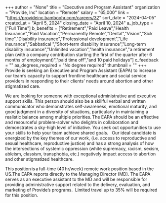 +++
author = "None"
title = "Executive and Program Assistant"
organization = "Provide, Inc"
location = "Remote"
salary = "65,000"
link = "https://provideinc.bamboohr.com/careers/32"
sort_date = "2024-04-05"
created_at = "April 5, 2024"
closing_date = "April 10, 2024"
a_job_type = ["Full Time"]
b_benefits = ["Retirement","Paid Leave","Health Insurance","Paid Vacation","Permanently Remote","Dental","Vision","Sick time","Disability insurance","Professional development","Life insurance","Sabbatical ","Short-term disability insurance","Long-term disability insurance","Unlimited vacation","health insurance","a retirement plan (with a company contribution starting the first of the quarter after 6 months of employment)","paid time off","and 10 paid holidays"]
c_feedback = ""
aa_degrees_required = "No degree required"
thumbnail = ""
+++
Provide is seeking an Executive and Program Assistant (EAPA) to increase our team’s capacity to support frontline healthcare and social service providers in responding to their clients' needs around abortion and other stigmatized care. 

We are looking for someone with exceptional administrative and executive support skills. This person should also be a skillful verbal and written communicator who demonstrates self-awareness, emotional maturity, and good judgment in a diversity of situations, particularly in maintaining a realistic balance among multiple priorities. The EAPA should be an effective and resourceful problem-solver who delights in collaboration and demonstrates a sky-high level of initiative. You seek out opportunities to use your skills to help your team achieve shared goals.   Our ideal candidate is energized by the key themes of our work, (i.e. access to reproductive and sexual healthcare, reproductive justice) and has a strong analysis of how the intersections of systemic oppression (white supremacy, racism, sexism, ableism, classism, transphobia, etc.) negatively impact access to abortion and other stigmatized healthcare.    

This position is a full-time (40 hr/week) remote work position based in the US.The EAPA reports directly to the Managing Director (MD). The EAPA serves as an executive assistant to the MD and will be responsible for providing administrative support related to the delivery, evaluation, and marketing of Provide’s programs.  Limited travel up to 35% will be required for this position.  

  